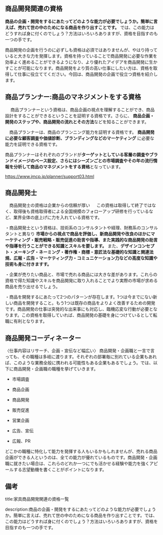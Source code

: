 



## 商品開発関連の資格

**商品の企画・開発をするにあたってどのような能力が必要でしょうか。簡単に言えば、売れて世の中のためになる商品を作り出すことです。** では、この能力はどうすれば身に付くのでしょう？方法はいろいろありますが、資格を目指すのも一つの手です。
　

商品開発の企画を行うのに必ずしも資格は必須ではありませんが、やはり持っていると大きな力を発揮します。資格を持っていることで商品開発に必要な作業を効率よく進めることができるようになり、より優れたアイデアを商品開発に生かすことが可能になります。商品開発をより質の高い仕事にしたい方は、資格を取得して仕事に役立ててください。今回は、商品開発の企画で役立つ資格を紹介します。



## 商品プランナー:商品のマネジメントをする資格
　
商品プランナーという資格は、商品企画の視点を理解することができ、商品設計をすることができるということを証明する資格です。さらに、 **商品企画・開発のステップや、商品開発の流れとその方法**などを知ることができます。

　商品プランナーは、商品のプランニング能力を証明する資格です。 
**商品開発に必要な顧客調査や価値診断、ブランディングなどのマーケティング**
に必要な能力を証明できる資格です。

商品プランナーはそれぞれのブランドが**ターゲットとしている客層の調査やブランドイメージのベース設定、さらにはシーズンごとの市場調査やその年の流行情報を分析して商品のマネジメントをする資格**となっています。

https://www.jmcp.jp/planner/support03.html



## 商品開発士
　商品開発士の資格は企業からの信頼が厚い
　
この資格は取得して終了ではなく、取得後も資格取得者による全国規模のフォローアップ研修を行っているなど、業界全体の底上げに力を入れている資格です。

・商品開発士という資格は、技術系のコンサルタントや経理、財務系のコンサルタントと異なり **市場からの視点で商品を評価し、新商品開発や改良のほかにマーケティング・販売戦略・販売促進の助言や指導、また実践的な商品開発の助言や指導を行うことができる知識とスキルを要します。** また、**デザインコンセプト・メーキング・ネーミング・著作権・商標・意匠法な基礎的な知識と関連法規、広報・広告・マーケティング力・コミュニケーション力などの高度な知識や技術も身に付きますす。**

・企業が売りたい商品と、市場で売れる商品には大きな差があります。これらの資格で得た知識やスキルを商品開発に取り入れることでより実際の市場が求める商品を売り出せるでしょう。

・商品を開発するにあたって2つのパターンが存在します。1つは今までにない新しい商品を開発すること。もう1つは既存の商品をよりよく改善するための開発です。商品開発の仕事は突発的な出来事にも対応し、臨機応変な行動が必要となります。この資格を取得していれば、商品開発の基礎を身につけているとして転職に有利となります。



## 商品開発コーディネーター


〈仕事内容はリサーチ、企画・宣伝など幅広い〉
商品開発・企画職と一言で言っても、その職種は多岐に渡ります。それぞれの部署毎に別れている企業もあれば、このような業務全般に携われる可能性もある企業もあるでしょう。では、以下に商品開発・企画職の職種を挙げていきます。

- 市場調査

- 商品企画

- 商品開発

- 販売促進

- 営業企画

- 広告、宣伝

- 広報、PR
  
どこかの職種に特化して能力を発揮する人もいるかもしれませんが、売れる商品企画ができる人というのは、全ての能力が優れているものです。商品開発・企画職に就きたい場合は、これらのどれか一つにでも活かせる経験や能力を強くアピールする志望動機を書くことがポイントになります。


## 備考

title:家具商品開発関連の資格一覧

description:商品の企画・開発をするにあたってどのような能力が必要でしょうか。簡単に言えば、売れて世の中のためになる商品を作り出すことです。では、この能力はどうすれば身に付くのでしょう？方法はいろいろありますが、資格を目指すのも一つの手です。


